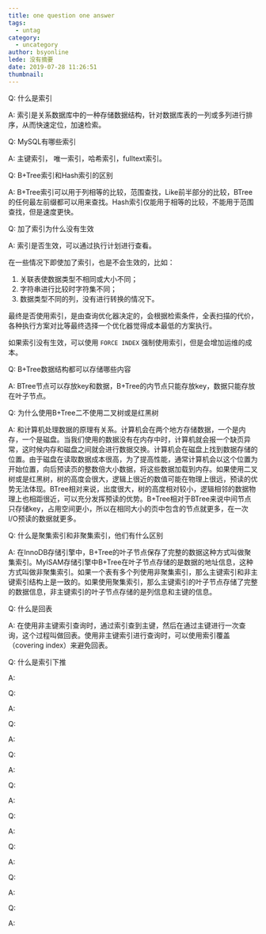 ```yaml
---
title: one question one answer
tags:
  - untag
category:
  - uncategory
author: bsyonline
lede: 没有摘要
date: 2019-07-28 11:26:51
thumbnail:
---
```




Q: 什么是索引

A: 索引是关系数据库中的一种存储数据结构，针对数据库表的一列或多列进行排序，从而快速定位，加速检索。



Q: MySQL有哪些索引

A: 主键索引， 唯一索引，哈希索引，fulltext索引。



Q: B+Tree索引和Hash索引的区别

A: B+Tree索引可以用于列相等的比较，范围查找，Like前半部分的比较，BTree的任何最左前缀都可以用来查找。Hash索引仅能用于相等的比较，不能用于范围查找，但是速度更快。



Q: 加了索引为什么没有生效

A: 索引是否生效，可以通过执行计划进行查看。

在一些情况下即使加了索引，也是不会生效的，比如：

1. 关联表使数据类型不相同或大小不同；
2. 字符串进行比较时字符集不同；
3. 数据类型不同的列，没有进行转换的情况下。

最终是否使用索引，是由查询优化器决定的，会根据检索条件，全表扫描的代价，各种执行方案对比等最终选择一个优化器觉得成本最低的方案执行。

如果索引没有生效，可以使用 ``FORCE INDEX`` 强制使用索引，但是会增加运维的成本。



Q: B+Tree数据结构都可以存储哪些内容

A: BTree节点可以存放key和数据，B+Tree的内节点只能存放key，数据只能存放在叶子节点。



Q: 为什么使用B+Tree二不使用二叉树或是红黑树

A: 和计算机处理数据的原理有关系。计算机会在两个地方存储数据，一个是内存，一个是磁盘。当我们使用的数据没有在内存中时，计算机就会报一个缺页异常，这时候内存和磁盘之间就会进行数据交换。计算机会在磁盘上找到数据存储的位置。由于磁盘在读取数据成本很高，为了提高性能，通常计算机会以这个位置为开始位置，向后预读页的整数倍大小数据，将这些数据加载到内存。如果使用二叉树或是红黑树，树的高度会很大，逻辑上很近的数值可能在物理上很远，预读的优势无法体现。BTree相对来说，出度很大，树的高度相对较小，逻辑相邻的数据物理上也相距很近，可以充分发挥预读的优势。B+Tree相对于BTree来说中间节点只存储key，占用空间更小，所以在相同大小的页中包含的节点就更多，在一次I/O预读的数据就更多。



Q: 什么是聚集索引和非聚集索引，他们有什么区别

A: 在InnoDB存储引擎中，B+Tree的叶子节点保存了完整的数据这种方式叫做聚集索引。MyISAM存储引擎中B+Tree在叶子节点存储的是数据的地址信息，这种方式叫做非聚集索引。如果一个表有多个列使用非聚集索引，那么主键索引和非主键索引结构上是一致的。如果使用聚集索引，那么主键索引的叶子节点存储了完整的数据信息，非主键索引的叶子节点存储的是列信息和主键的信息。



Q: 什么是回表

A: 在使用非主键索引查询时，通过索引查到主键，然后在通过主键进行一次查询，这个过程叫做回表。使用非主键索引进行查询时，可以使用索引覆盖（covering index）来避免回表。



Q: 什么是索引下推

A:



Q:

A:



Q:

A:



Q:

A:



Q:

A:



Q:

A:



Q:

A:



Q:

A:



Q:

A: